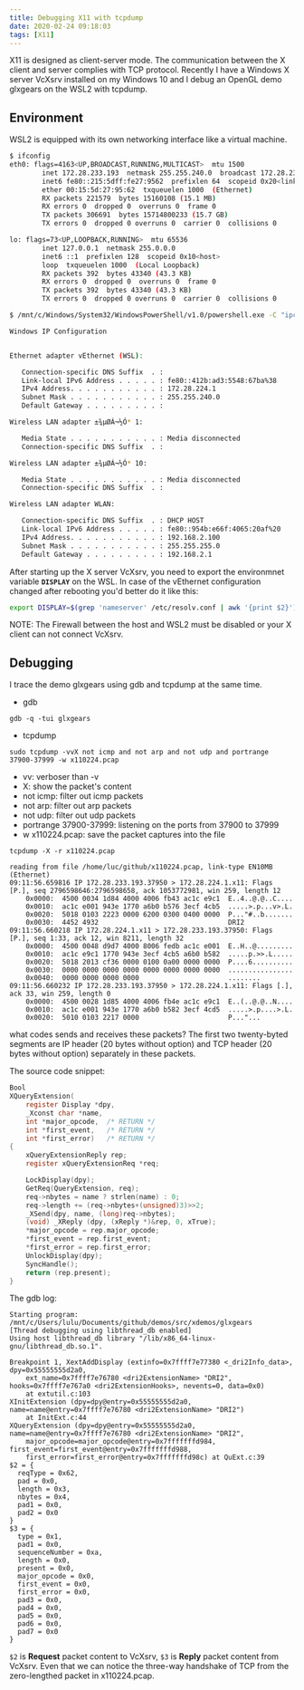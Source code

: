 ```yaml
---
title: Debugging X11 with tcpdump
date: 2020-02-24 09:18:03
tags: [X11]
---
```


X11 is designed as client-server mode. The communication between the X client and server complies with TCP protocol. Recently I have a Windows X server VcXsrv installed on my Windows 10 and I debug an OpenGL demo glxgears on the WSL2 with tcpdump.

## Environment
WSL2 is equipped with its own networking interface like a virtual machine. 

``` bash
$ ifconfig
eth0: flags=4163<UP,BROADCAST,RUNNING,MULTICAST>  mtu 1500
        inet 172.28.233.193  netmask 255.255.240.0  broadcast 172.28.239.255
        inet6 fe80::215:5dff:fe27:9562  prefixlen 64  scopeid 0x20<link>
        ether 00:15:5d:27:95:62  txqueuelen 1000  (Ethernet)
        RX packets 221579  bytes 15160108 (15.1 MB)
        RX errors 0  dropped 0  overruns 0  frame 0
        TX packets 306691  bytes 15714800233 (15.7 GB)
        TX errors 0  dropped 0 overruns 0  carrier 0  collisions 0

lo: flags=73<UP,LOOPBACK,RUNNING>  mtu 65536
        inet 127.0.0.1  netmask 255.0.0.0
        inet6 ::1  prefixlen 128  scopeid 0x10<host>
        loop  txqueuelen 1000  (Local Loopback)
        RX packets 392  bytes 43340 (43.3 KB)
        RX errors 0  dropped 0  overruns 0  frame 0
        TX packets 392  bytes 43340 (43.3 KB)
        TX errors 0  dropped 0 overruns 0  carrier 0  collisions 0

```

``` bash
$ /mnt/c/Windows/System32/WindowsPowerShell/v1.0/powershell.exe -C "ipconfig"

Windows IP Configuration


Ethernet adapter vEthernet (WSL):

   Connection-specific DNS Suffix  . : 
   Link-local IPv6 Address . . . . . : fe80::412b:ad3:5548:67ba%38
   IPv4 Address. . . . . . . . . . . : 172.28.224.1
   Subnet Mask . . . . . . . . . . . : 255.255.240.0
   Default Gateway . . . . . . . . . : 

Wireless LAN adapter ±¾µØÁ¬½Ó* 1:

   Media State . . . . . . . . . . . : Media disconnected
   Connection-specific DNS Suffix  . : 

Wireless LAN adapter ±¾µØÁ¬½Ó* 10:

   Media State . . . . . . . . . . . : Media disconnected
   Connection-specific DNS Suffix  . : 

Wireless LAN adapter WLAN:

   Connection-specific DNS Suffix  . : DHCP HOST
   Link-local IPv6 Address . . . . . : fe80::954b:e66f:4065:20af%20
   IPv4 Address. . . . . . . . . . . : 192.168.2.100
   Subnet Mask . . . . . . . . . . . : 255.255.255.0
   Default Gateway . . . . . . . . . : 192.168.2.1
```

After starting up the X server VcXsrv, you need to export the environmnet variable **`DISPLAY`** on the WSL. In case of the vEthernet configuration changed after rebooting you'd better do it like this:

``` bash
export DISPLAY=$(grep 'nameserver' /etc/resolv.conf | awk '{print $2}'):0
```

NOTE: The Firewall between the host and WSL2 must be disabled or your X client can not connect VcXsrv.

## Debugging

I trace the demo glxgears using gdb and tcpdump at the same time.

- gdb

``` shell
gdb -q -tui glxgears
```
- tcpdump

``` shell
sudo tcpdump -vvX not icmp and not arp and not udp and portrange 37900-37999 -w x110224.pcap
```
- vv: verboser than -v
- X: show the packet's content
- not icmp: filter out icmp packets
- not arp: filter out arp packets
- not udp: filter out udp packets
- portrange 37900-37999: listening on the ports from 37900 to 37999
- w x110224.pcap: save the packet captures into the file

``` shell
tcpdump -X -r x110224.pcap
```

```
reading from file /home/luc/github/x110224.pcap, link-type EN10MB (Ethernet)
09:11:56.659816 IP 172.28.233.193.37950 > 172.28.224.1.x11: Flags [P.], seq 2796598646:2796598658, ack 1053772981, win 259, length 12
	0x0000:  4500 0034 1d84 4000 4006 fb43 ac1c e9c1  E..4..@.@..C....
	0x0010:  ac1c e001 943e 1770 a6b0 b576 3ecf 4cb5  .....>.p...v>.L.
	0x0020:  5018 0103 2223 0000 6200 0300 0400 0000  P..."#..b.......
	0x0030:  4452 4932                                DRI2
09:11:56.660218 IP 172.28.224.1.x11 > 172.28.233.193.37950: Flags [P.], seq 1:33, ack 12, win 8211, length 32
	0x0000:  4500 0048 d9d7 4000 8006 fedb ac1c e001  E..H..@.........
	0x0010:  ac1c e9c1 1770 943e 3ecf 4cb5 a6b0 b582  .....p.>>.L.....
	0x0020:  5018 2013 cf36 0000 0100 0a00 0000 0000  P....6..........
	0x0030:  0000 0000 0000 0000 0000 0000 0000 0000  ................
	0x0040:  0000 0000 0000 0000                      ........
09:11:56.660232 IP 172.28.233.193.37950 > 172.28.224.1.x11: Flags [.], ack 33, win 259, length 0
	0x0000:  4500 0028 1d85 4000 4006 fb4e ac1c e9c1  E..(..@.@..N....
	0x0010:  ac1c e001 943e 1770 a6b0 b582 3ecf 4cd5  .....>.p....>.L.
	0x0020:  5010 0103 2217 0000                      P..."...

```

what codes sends and receives these packets? The first two twenty-byted segments are IP header (20 bytes without option) and TCP header (20 bytes without option) separately in these packets.

The source code snippet:
``` c
Bool
XQueryExtension(
    register Display *dpy,
    _Xconst char *name,
    int *major_opcode,  /* RETURN */
    int *first_event,   /* RETURN */
    int *first_error)	/* RETURN */
{
    xQueryExtensionReply rep;
    register xQueryExtensionReq *req;

    LockDisplay(dpy);
    GetReq(QueryExtension, req);
    req->nbytes = name ? strlen(name) : 0;
    req->length += (req->nbytes+(unsigned)3)>>2;
    _XSend(dpy, name, (long)req->nbytes);
    (void) _XReply (dpy, (xReply *)&rep, 0, xTrue);
    *major_opcode = rep.major_opcode;
    *first_event = rep.first_event;
    *first_error = rep.first_error;
    UnlockDisplay(dpy);
    SyncHandle();
    return (rep.present);
}
```

The gdb log:
```
Starting program: /mnt/c/Users/lulu/Documents/github/demos/src/xdemos/glxgears 
[Thread debugging using libthread_db enabled]
Using host libthread_db library "/lib/x86_64-linux-gnu/libthread_db.so.1".

Breakpoint 1, XextAddDisplay (extinfo=0x7ffff7e77380 <_dri2Info_data>, dpy=0x55555555d2a0, 
    ext_name=0x7ffff7e76780 <dri2ExtensionName> "DRI2", hooks=0x7ffff7e767a0 <dri2ExtensionHooks>, nevents=0, data=0x0)
    at extutil.c:103
XInitExtension (dpy=dpy@entry=0x55555555d2a0, name=name@entry=0x7ffff7e76780 <dri2ExtensionName> "DRI2")
    at InitExt.c:44
XQueryExtension (dpy=dpy@entry=0x55555555d2a0, name=name@entry=0x7ffff7e76780 <dri2ExtensionName> "DRI2", 
    major_opcode=major_opcode@entry=0x7fffffffd984, first_event=first_event@entry=0x7fffffffd988, 
    first_error=first_error@entry=0x7fffffffd98c) at QuExt.c:39
$2 = {
  reqType = 0x62, 
  pad = 0x0, 
  length = 0x3, 
  nbytes = 0x4, 
  pad1 = 0x0, 
  pad2 = 0x0
}
$3 = {
  type = 0x1, 
  pad1 = 0x0, 
  sequenceNumber = 0xa, 
  length = 0x0, 
  present = 0x0, 
  major_opcode = 0x0, 
  first_event = 0x0, 
  first_error = 0x0, 
  pad3 = 0x0, 
  pad4 = 0x0, 
  pad5 = 0x0, 
  pad6 = 0x0, 
  pad7 = 0x0
}
```

`$2` is **Request** packet content to VcXsrv, `$3` is **Reply** packet content from VcXsrv. Even that we can notice the three-way handshake of TCP from the zero-lengthed packet in x110224.pcap. 
